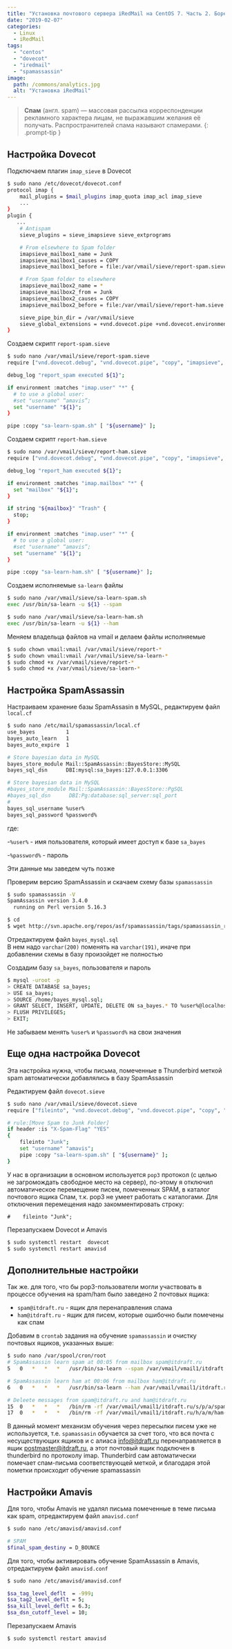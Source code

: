 ```yaml
---
title: "Установка почтового сервера iRedMail на CentOS 7. Часть 2. Боремся со спамом"
date: "2019-02-07"
categories: 
  - Linux
  - iRedMail
tags: 
  - "centos"
  - "dovecot"
  - "iredmail"
  - "spamassassin"
image:
  path: /commons/analytics.jpg
  alt: "Установка iRedMail"
---
```


> **Спам** (англ. spam) — массовая рассылка корреспонденции рекламного характера лицам, не выражавшим желания её получать. Распространителей спама называют спамерами.
{: .prompt-tip }

## Настройка Dovecot

Подключаем плагин `imap_sieve` в Dovecot

```sh
$ sudo nano /etc/dovecot/dovecot.conf
protocol imap {
    mail_plugins = $mail_plugins imap_quota imap_acl imap_sieve
    ...
}
plugin {
   ...
    # Antispam
    sieve_plugins = sieve_imapsieve sieve_extprograms

    # From elsewhere to Spam folder
    imapsieve_mailbox1_name = Junk
    imapsieve_mailbox1_causes = COPY
    imapsieve_mailbox1_before = file:/var/vmail/sieve/report-spam.sieve

    # From Spam folder to elsewhere
    imapsieve_mailbox2_name = *
    imapsieve_mailbox2_from = Junk
    imapsieve_mailbox2_causes = COPY
    imapsieve_mailbox2_before = file:/var/vmail/sieve/report-ham.sieve

    sieve_pipe_bin_dir = /var/vmail/sieve
    sieve_global_extensions = +vnd.dovecot.pipe +vnd.dovecot.environment +vnd.dovecot.debug
}
```

Создаем скрипт `report-spam.sieve`

```sh
$ sudo nano /var/vmail/sieve/report-spam.sieve
require ["vnd.dovecot.debug", "vnd.dovecot.pipe", "copy", "imapsieve", "environment", "variables"];

debug_log "report_spam executed ${1}";

if environment :matches "imap.user" "*" {
  # to use a global user: 
  #set "username" “amavis”;
  set "username" "${1}";
}

pipe :copy "sa-learn-spam.sh" [ "${username}" ];
```

Создаем скрипт `report-ham.sieve`

```sh
$ sudo nano /var/vmail/sieve/report-ham.sieve
require ["vnd.dovecot.debug", "vnd.dovecot.pipe", "copy", "imapsieve", "environment", "variables"];

debug_log "report_ham executed ${1}";

if environment :matches "imap.mailbox" "*" {
  set "mailbox" "${1}";
}

if string "${mailbox}" "Trash" {
  stop;
}

if environment :matches "imap.user" "*" {
  # to use a global user: 
  #set "username" “amavis”;
  set "username" "${1}";
}

pipe :copy "sa-learn-ham.sh" [ "${username}" ];
```

Создаем исполняемые `sa-learn` файлы

```sh
$ sudo nano /var/vmail/sieve/sa-learn-spam.sh 
exec /usr/bin/sa-learn -u ${1} --spam
```

```sh
$ sudo nano /var/vmail/sieve/sa-learn-ham.sh
exec /usr/bin/sa-learn -u ${1} --ham
```

Меняем владельца файлов на vmail и делаем файлы исполняемые

```sh
$ sudo chown vmail:vmail /var/vmail/sieve/report-*
$ sudo chown vmail:vmail /var/vmail/sieve/sa-learn-*
$ sudo chmod +x /var/vmail/sieve/report-*
$ sudo chmod +x /var/vmail/sieve/sa-learn-*
```

## Настройка SpamAssassin

Настраиваем хранение базы SpamAssasin в MySQL, редактируем файл `local.cf`

```sh
$ sudo nano /etc/mail/spamassassin/local.cf
use_bayes          1
bayes_auto_learn   1
bayes_auto_expire  1

# Store bayesian data in MySQL
bayes_store_module Mail::SpamAssassin::BayesStore::MySQL
bayes_sql_dsn      DBI:mysql:sa_bayes:127.0.0.1:3306

# Store bayesian data in MySQL
#bayes_store_module Mail::SpamAssassin::BayesStore::PgSQL
#bayes_sql_dsn      DBI:Pg:database:sql_server:sql_port
#
bayes_sql_username %user%
bayes_sql_password %password%
```

где:

-`%user%` - имя пользователя, который имеет доступ к базе `sa_bayes`

-`%password%` - пароль

Эти данные мы заведем чуть позже

Проверим версию SpamAssassin и скачаем схему базы `spamassassin`

```sh
$ sudo spamassassin -V
SpamAssassin version 3.4.0
  running on Perl version 5.16.3

$ cd
$ wget http://svn.apache.org/repos/asf/spamassassin/tags/spamassassin_release_3_4_0/sql/bayes_mysql.sql
```

Отредактируем файл `bayes_mysql.sql`  
В нем надо `varchar(200)` поменять на `varchar(191)`, иначе при добавлении схемы в базу произойдет не полностью

Создадим базу `sa_bayes`, пользователя и пароль

```sh
$ mysql -uroot -p
> CREATE DATABASE sa_bayes;
> USE sa_bayes;
> SOURCE /home/bayes_mysql.sql;
> GRANT SELECT, INSERT, UPDATE, DELETE ON sa_bayes.* TO %user%@localhost IDENTIFIED BY '%password%';
> FLUSH PRIVILEGES;
> EXIT;
```

Не забываем менять `%user%` и `%password%` на свои значения

## Еще одна настройка Dovecot

Эта настройка нужна, чтобы письма, помеченные в Thunderbird меткой spam автоматически добавлялись в базу SpamAssassin

Редактируем файл `dovecot.sieve`

```sh
$ sudo nano /var/vmail/sieve/dovecot.sieve
require ["fileinto", "vnd.dovecot.debug", "vnd.dovecot.pipe", "copy", "environment", "variables"];

# rule:[Move Spam to Junk Folder]
if header :is "X-Spam-Flag" "YES"
{
    fileinto "Junk";
    set "username" "amavis";
    pipe :copy "sa-learn-spam.sh" [ "${username}" ];
}
```

У нас в организации в основном используется `pop3` протокол (с целью не загромождать свободное место на сервер), по-этому я отключил автоматическое перемещение писем, помеченных SPAM, в каталог почтового ящика Спам, т.к. pop3 не умеет работать с каталогами. Для отключения перемещения надо закомментировать строку:

```
#    fileinto "Junk";
```

Перезапускаем Dovecot и Amavis

```sh
$ sudo systemctl restart  dovecot
$ sudo systemctl restart amavisd
```

## Дополнительные настройки

Так же. для того, что бы pop3-пользователи могли участвовать в процессе обучения на spam/ham было заведено 2 почтовых ящика:  
- `spam@itdraft.ru` - ящик для перенаправления спама  
- `ham@itdraft.ru` - ящик для писем, которые ошибочно были помечены как спам

Добавим в `сrontab` задания на обучение `spamassassin` и очистку почтовых ящиков, указанных выше:

```sh
$ sudo nano /var/spool/cron/root
# SpamAssassin learn spam at 00:05 from mailbox spam@itdraft.ru
5   0   *   *   *   /usr/bin/sa-learn --spam /var/vmail/vmail1/itdraft.ru/s/p/a/spam-2019.02.01.13.15.26/Maildir/new/

# SpamAssassin learn ham at 00:06 from mailbox ham@itdraft.ru
6   0   *   *   *   /usr/bin/sa-learn --ham /var/vmail/vmail1/itdraft.ru/h/a/m/ham-2019.02.01.13.16.51/Maildir/new/

# Deleete messages from spam@itdraft.ru and ham@itdraft.ru
15  0   *   *   *   /bin/rm -rf /var/vmail/vmail1/itdraft.ru/s/p/a/spam-2019.02.01.13.15.26/Maildir/new/*
17  0   *   *   *   /bin/rm -rf /var/vmail/vmail1/itdraft.ru/h/a/m/ham-2019.02.01.13.16.51/Maildir/new/*
```

В данный момент механизм обучения через пересылки писем уже не используется, т.е. `spamassasin` обучается за счет того, что вся почта с несуществующих ящиков и с алиаса info@itdraft.ru перенаправляется в ящик postmaster@itdraft.ru, а этот почтовый ящик подключен в thunderbird по протоколу imap. Thunderbird сам автоматически помечает спам-письма соответствующей меткой, и благодаря этой пометки происходит обучение spamassassin

## Настройки Amavis

Для того, чтобы Amavis не удалял письма помеченные в теме письма как spam, отредактируем файл `amavisd.conf`

```sh
$ sudo nano /etc/amavisd/amavisd.conf

# SPAM
$final_spam_destiny = D_BOUNCE
```

Для того, чтобы активировать обучение SpamAssassin в Amavis, отредактируем файл `amavisd.conf`

```sh
$ sudo nano /etc/amavisd/amavisd.conf

$sa_tag_level_deflt  = -999;
$sa_tag2_level_deflt = 5;
$sa_kill_level_deflt = 6.3;
$sa_dsn_cutoff_level = 10;
```

Перезапускаем Amavis

```sh
$ sudo systemctl restart amavisd
```
